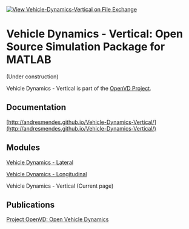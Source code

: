 [![View Vehicle-Dynamics-Vertical on File Exchange](https://www.mathworks.com/matlabcentral/images/matlab-file-exchange.svg)](https://www.mathworks.com/matlabcentral/fileexchange/81943-vehicle-dynamics-vertical)

# Vehicle Dynamics - Vertical: Open Source Simulation Package for MATLAB

(Under construction)

Vehicle Dynamics - Vertical is part of the [OpenVD Project](https://github.com/andresmendes/openvd).

## Documentation

[http://andresmendes.github.io/Vehicle-Dynamics-Vertical/](http://andresmendes.github.io/Vehicle-Dynamics-Vertical/)

## Modules

[Vehicle Dynamics - Lateral](https://github.com/andresmendes/Vehicle-Dynamics-Lateral/)

[Vehicle Dynamics - Longitudinal](https://github.com/andresmendes/Vehicle-Dynamics-Longitudinal/)

Vehicle Dynamics - Vertical (Current page)


## Publications

[Project OpenVD: Open Vehicle Dynamics](https://www.researchgate.net/project/OpenVD-Open-Vehicle-Dynamics/)
